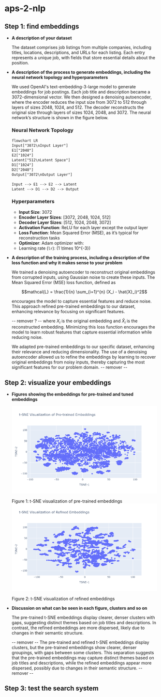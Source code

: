 # aps-2-nlp


## Step 1: find embeddings

* **A description of your dataset**

    The dataset comprises job listings from multiple companies, including titles, locations, descriptions, and URLs for each listing. Each entry represents a unique job, with fields that store essential details about the position.

* **A description of the process to generate embeddings, including the neural network topology and hyperparameters**
    
    We used OpenAI's text-embedding-3-large model to generate embeddings for job postings. Each job title and description became a 3072-dimensional vector. We then designed a denoising autoencoder, where the encoder reduces the input size from 3072 to 512 through layers of sizes 2048, 1024, and 512. The decoder reconstructs the original size through layers of sizes 1024, 2048, and 3072. The neural network’s structure is shown in the figure below.

    ### Neural Network Topology

    ```mermaid
    flowchart LR
    Input["3072\nInput Layer"]
    E1["2048"]
    E2["1024"]
    Latent["512\nLatent Space"]
    D1["1024"]
    D2["2048"]
    Output["3072\nOutput Layer"]

    Input --> E1 --> E2 --> Latent
    Latent --> D1 --> D2 --> Output

    ```
    ### Hyperparameters

    - **Input Size**: 3072
    - **Encoder Layer Sizes**: [3072, 2048, 1024, 512]
    - **Decoder Layer Sizes**: [512, 1024, 2048, 3072]
    - **Activation Function**: ReLU for each layer except the output layer
    - **Loss Function**: Mean Squared Error (MSE), as it’s typical for reconstruction tasks
    - **Optimizer**: Adam optimizer with:
    - Learning rate (`lr`): \(1 \times 10^{-3}\)


* **A description of the training process, including a description of the loss function and why it makes sense to your problem**

    We trained a denoising autoencoder to reconstruct original embeddings from corrupted inputs, using Gaussian noise to create these inputs. The Mean Squared Error (MSE) loss function, defined as

    ```math
    mathcal{L} = \frac{1}{n} \sum_{i=1}^{n} (X_i - \hat{X}_i)^2
    ```

    encourages the model to capture essential features and reduce noise. This approach refined pre-trained embeddings to our dataset, enhancing relevance by focusing on significant features.

    -- remover ? --
    where $X_i$ is the original embedding and $\hat{X}_i$ is the reconstructed embedding. Minimizing this loss function encourages the model to learn robust features that capture essential information while reducing noise.


    We adapted pre-trained embeddings to our specific dataset, enhancing their relevance and reducing dimensionality. The use of a denoising autoencoder allowed us to refine the embeddings by learning to recover original embeddings from noisy inputs, thereby capturing the most significant features for our problem domain.
    -- remover --


## Step 2: visualize your embeddings

* **Figures showing the embeddings for pre-trained and tuned embeddings**

    ![Pre-trained t-SNE Embeddings](./images/Pre_trained_Embeddings.png)

    Figure 1: t-SNE visualization of pre-trained embeddings
    ![Refined t-SNE Embeddings](./images/Refined_Embeddings.png)

    Figure 2: t-SNE visualization of refined embeddings

* **Discussion on what can be seen in each figure, clusters and so on**

    The pre-trained t-SNE embeddings display clearer, denser clusters with gaps, suggesting distinct themes based on job titles and descriptions. In contrast, the refined embeddings are more dispersed, likely due to changes in their semantic structure.

    -- remover -- The pre-trained and refined t-SNE embeddings display clusters, but the pre-trained embeddings show clearer, denser groupings, with gaps between some clusters. This separation suggests that the pre-trained embeddings may capture distinct themes based on job titles and descriptions, while the refined embeddings appear more dispersed, possibly due to changes in their semantic structure. -- remover --


## Step 3: test the search system


